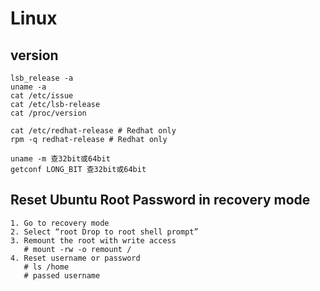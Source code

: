 # Linux
## version
```
lsb_release -a
uname -a
cat /etc/issue
cat /etc/lsb-release
cat /proc/version

cat /etc/redhat-release # Redhat only
rpm -q redhat-release # Redhat only

uname -m 查32bit或64bit
getconf LONG_BIT 查32bit或64bit
```

## Reset Ubuntu Root Password in recovery mode
```
1. Go to recovery mode
2. Select “root Drop to root shell prompt”
3. Remount the root with write access
   # mount -rw -o remount /
4. Reset username or password
   # ls /home
   # passed username
```
